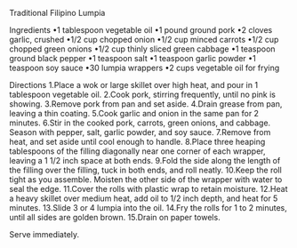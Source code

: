 
Traditional Filipino Lumpia

Ingredients
•1 tablespoon vegetable oil
•1 pound ground pork
•2 cloves garlic, crushed
•1/2 cup chopped onion
•1/2 cup minced carrots
•1/2 cup chopped green onions
•1/2 cup thinly sliced green cabbage
•1 teaspoon ground black pepper
•1 teaspoon salt
•1 teaspoon garlic powder
•1 teaspoon soy sauce
•30 lumpia wrappers
•2 cups vegetable oil for frying

Directions
1.Place a wok or large skillet over high heat, and pour in 1 tablespoon vegetable oil.
2.Cook pork, stirring frequently, until no pink is showing.
3.Remove pork from pan and set aside.
4.Drain grease from pan, leaving a thin coating.
5.Cook garlic and onion in the same pan for 2 minutes.
6.Stir in the cooked pork, carrots, green onions, and cabbage. Season with pepper, salt, garlic powder, and soy sauce.
7.Remove from heat, and set aside until cool enough to handle.
8.Place three heaping tablespoons of the filling diagonally near one corner of each wrapper, leaving a 1 1/2 inch space at both ends.
9.Fold the side along the length of the filling over the filling, tuck in both ends, and roll neatly.
10.Keep the roll tight as you assemble. Moisten the other side of the wrapper with water to seal the edge.
11.Cover the rolls with plastic wrap to retain moisture.
12.Heat a heavy skillet over medium heat, add oil to 1/2 inch depth, and heat for 5 minutes.
13.Slide 3 or 4 lumpia into the oil.
14.Fry the rolls for 1 to 2 minutes, until all sides are golden brown.
15.Drain on paper towels.

Serve immediately.
